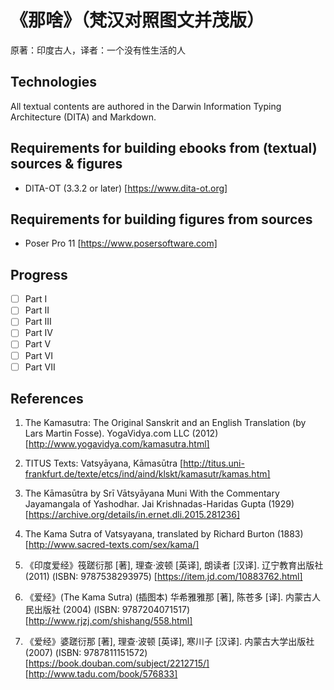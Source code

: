 # 《那啥》（梵汉对照图文并茂版）

原著：印度古人，译者：一个没有性生活的人

## Technologies

All textual contents are authored in the Darwin Information Typing Architecture (DITA) and Markdown.

## Requirements for building ebooks from (textual) sources & figures

- DITA-OT (3.3.2 or later) [https://www.dita-ot.org]

## Requirements for building figures from sources

- Poser Pro 11 [https://www.posersoftware.com]

## Progress

* [ ] Part I
* [ ] Part II
* [ ] Part III
* [ ] Part IV
* [ ] Part V
* [ ] Part VI
* [ ] Part VII

## References

1. The Kamasutra: The Original Sanskrit and an English
   Translation (by Lars Martin Fosse). YogaVidya.com LLC (2012)
   [http://www.yogavidya.com/kamasutra.html]

2. TITUS Texts: Vatsyāyana, Kāmasūtra [http://titus.uni-frankfurt.de/texte/etcs/ind/aind/klskt/kamasutr/kamas.htm]

3. The Kāmasūtra by Srī Vātsyāyana Muni With the Commentary
   Jayamangala of Yashodhar. Jai Krishnadas-Haridas Gupta (1929)
   [https://archive.org/details/in.ernet.dli.2015.281236]

4. The Kama Sutra of Vatsyayana, translated by Richard Burton (1883)
   [http://www.sacred-texts.com/sex/kama/]

5. 《印度爱经》筏蹉衍那 [著], 理查·波顿 [英译], 朗读者 [汉译]. 辽宁教育出版社
   (2011) (ISBN: 9787538293975) [https://item.jd.com/10883762.html]

6. 《爱经》(The Kama Sutra) (插图本) 华希雅雅那 [著], 陈苍多 [译].
   内蒙古人民出版社 (2004) (ISBN: 9787204071517) [http://www.rjzj.com/shishang/558.html]

7. 《爱经》婆蹉衍那 [著], 理查·波顿 [英译], 寒川子 [汉译]. 内蒙古大学出版社
   (2007) (ISBN: 9787811151572)
   [https://book.douban.com/subject/2212715/] [http://www.tadu.com/book/576833]

